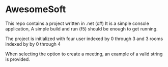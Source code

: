 # AwesomeSoft
This repo contains a project written in .net (c#)
It is a simple console application,
A simple build and run (f5) should be enough to get running.

The project is initialized with four user indexed by 0 through 3
and 3 rooms indexed by by 0 through 4

When selecting the option to create a meeting, an example of a valid string is provided.